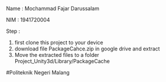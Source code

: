
Name : Mochammad Fajar Darussalam

NIM  : 1941720004


Step :
1. first clone this project to your device
2. download file PackageCahce.zip in google drive and extract
3. Move the extracted files to a folder Project_Unity3d/Library/PackageCache

#Politeknik Negeri Malang
